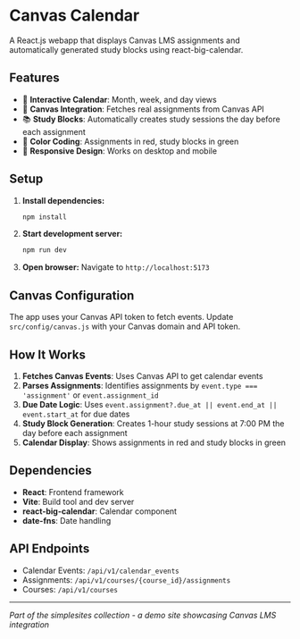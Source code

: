 # Canvas Calendar

A React.js webapp that displays Canvas LMS assignments and automatically generated study blocks using react-big-calendar.

## Features

- 📅 **Interactive Calendar**: Month, week, and day views
- 🎯 **Canvas Integration**: Fetches real assignments from Canvas API
- 📚 **Study Blocks**: Automatically creates study sessions the day before each assignment
- 🎨 **Color Coding**: Assignments in red, study blocks in green
- 📱 **Responsive Design**: Works on desktop and mobile

## Setup

1. **Install dependencies:**
   ```bash
   npm install
   ```

2. **Start development server:**
   ```bash
   npm run dev
   ```

3. **Open browser:**
   Navigate to `http://localhost:5173`

## Canvas Configuration

The app uses your Canvas API token to fetch events. Update `src/config/canvas.js` with your Canvas domain and API token.

## How It Works

1. **Fetches Canvas Events**: Uses Canvas API to get calendar events
2. **Parses Assignments**: Identifies assignments by `event.type === 'assignment'` or `event.assignment_id`
3. **Due Date Logic**: Uses `event.assignment?.due_at || event.end_at || event.start_at` for due dates
4. **Study Block Generation**: Creates 1-hour study sessions at 7:00 PM the day before each assignment
5. **Calendar Display**: Shows assignments in red and study blocks in green

## Dependencies

- **React**: Frontend framework
- **Vite**: Build tool and dev server
- **react-big-calendar**: Calendar component
- **date-fns**: Date handling

## API Endpoints

- Calendar Events: `/api/v1/calendar_events`
- Assignments: `/api/v1/courses/{course_id}/assignments`
- Courses: `/api/v1/courses`

---

*Part of the simplesites collection - a demo site showcasing Canvas LMS integration*
